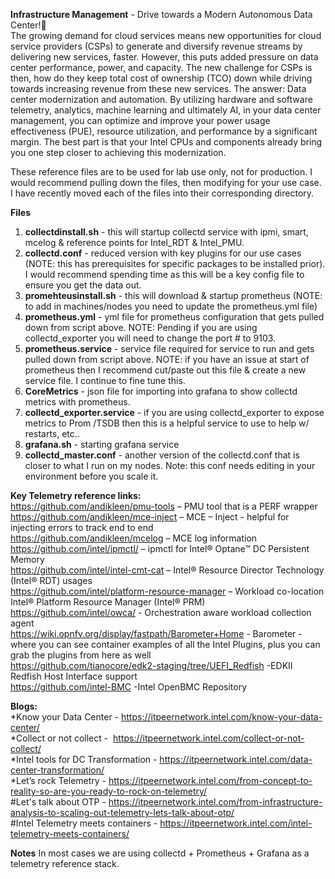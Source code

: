 **Infrastructure Management** - Drive towards a Modern Autonomous Data Center!</br>
The growing demand for cloud services means new opportunities for cloud service providers (CSPs) to generate and diversify revenue streams by delivering new services, faster. However, this puts added pressure on data center performance, power, and capacity. The new challenge for CSPs is then, how do they keep total cost of ownership (TCO) down while driving towards increasing revenue from these new services. The answer: Data center modernization and automation. By utilizing hardware and software telemetry, analytics, machine learning and ultimately AI, in your data center management, you can optimize and improve your power usage effectiveness (PUE), resource utilization, and performance by a significant margin. The best part is that your Intel CPUs and components already bring you one step closer to achieving this modernization.


These reference files are to be used for lab use only, not for production.  I would recommend pulling down the files, then modifying for your use case.  I have recently moved each of the files into their corresponding directory. 

**Files**
1.  **collectdinstall.sh** - this will startup collectd service with ipmi, smart, mcelog & reference points for Intel_RDT & Intel_PMU.    
2.  **collectd.conf** - reduced version with key plugins for our use cases (NOTE: this has prerequisites for specific packages to be installed prior). I would recommend spending time as this will be a key config file to ensure you get the data out.   
3.  **promehteusinstall.sh** - this will download & startup prometheus (NOTE:  to add in machines/nodes you need to update the prometheus.yml file)
4.  **prometheus.yml** - yml file for prometheus configuration that gets pulled down from script above.  NOTE: Pending if you are using collectd_exporter you will need to change the port # to 9103.  
5.  **prometheus.service** - service file required for service to run and gets pulled down from script above.  NOTE: if you have an issue at start of prometheus then I recommend cut/paste out this file & create a new service file.  I continue to fine tune this.  
6.  **CoreMetrics** - json file for importing into grafana to show collectd metrics with prometheus.   
7.  **collectd_exporter.service** - if you are using collectd_exporter to expose metrics to Prom /TSDB then this is a helpful service to use to help w/ restarts, etc.. 
8.  **grafana.sh** - starting grafana service 
9.  **collectd_master.conf** - another version of the collectd.conf that is closer to what I run on my nodes.  Note: this conf needs editing in your environment before you scale it. 


**Key Telemetry reference links:**  
https://github.com/andikleen/pmu-tools – PMU tool that is a PERF wrapper  </br>
https://github.com/andikleen/mce-inject – MCE – Inject  - helpful for injecting errors to track end to end </br>
https://github.com/andikleen/mcelog – MCE log information  </br>
https://github.com/intel/ipmctl/ – ipmctl for Intel® Optane™ DC Persistent Memory  </br>
https://github.com/intel/intel-cmt-cat – Intel® Resource Director Technology (Intel® RDT) usages  </br>
https://github.com/intel/platform-resource-manager – Workload co-location Intel® Platform Resource Manager (Intel® PRM)  </br>
https://github.com/intel/owca/ - Orchestration aware workload collection agent  </br>
https://wiki.opnfv.org/display/fastpath/Barometer+Home - Barometer - where you can see container examples of all the Intel Plugins, plus you can grab the plugins from here as well </br>
https://github.com/tianocore/edk2-staging/tree/UEFI_Redfish -EDKII Redfish Host Interface support </br>
https://github.com/intel-BMC -Intel OpenBMC Repository </br>

**Blogs:**  
*Know your Data Center -  https://itpeernetwork.intel.com/know-your-data-center/ </br>
*Collect or not collect -   https://itpeernetwork.intel.com/collect-or-not-collect/ </br>
*Intel tools for DC Transformation -  https://itpeernetwork.intel.com/data-center-transformation/ </br>
*Let’s rock Telemetry - https://itpeernetwork.intel.com/from-concept-to-reality-so-are-you-ready-to-rock-on-telemetry/  </br>
#Let's talk about OTP - https://itpeernetwork.intel.com/from-infrastructure-analysis-to-scaling-out-telemetry-lets-talk-about-otp/ </br>
#Intel Telemetry meets containers - https://itpeernetwork.intel.com/intel-telemetry-meets-containers/ </br>

**Notes**
In most cases we are using collectd + Prometheus + Grafana as a telemetry reference stack. 
